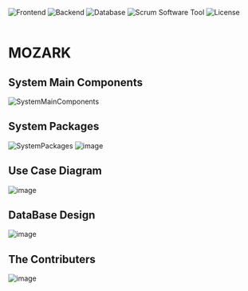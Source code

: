 ![Frontend](https://img.shields.io/badge/Frontend-Vue.js%20-green.svg)
![Backend](https://img.shields.io/badge/Backend-Spring%20Boot%20-yellow.svg)
![Database](https://img.shields.io/badge/Database-MySQL%20-orange.svg)
![Scrum Software Tool](https://img.shields.io/badge/Scrum_Software_Tool-Jira%20-blue.svg)
![License](https://img.shields.io/badge/License-GPL&ndash;3.0%20-purple.svg)
<br>
<br>
# MOZARK

## System Main Components
![SystemMainComponents](https://user-images.githubusercontent.com/58489322/144869963-fccd4395-b488-488d-8636-2fde447c7a6a.png)

## System Packages
![SystemPackages](https://user-images.githubusercontent.com/58489322/144879109-84818dd1-d9a4-45fc-915e-d28c69695420.png)
![image](https://user-images.githubusercontent.com/58489322/144879728-381f6ce8-9ec8-40aa-9222-6881657299e8.png)

## Use Case Diagram
![image](https://user-images.githubusercontent.com/58489322/144879469-1d2f4f9c-70ae-4837-b86c-81ab0e0350ca.png)

## DataBase Design 
![image](https://user-images.githubusercontent.com/58489322/144879856-923df8a4-1e8f-4cab-8a73-9d9dafcf41d8.png)

## The Contributers
![image](https://user-images.githubusercontent.com/58489322/153239555-ab7df42e-36b2-4c19-82e7-f259edf04a02.png)
